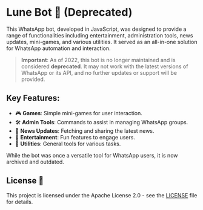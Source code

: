 # Lune Bot 🤖 (Deprecated)

This WhatsApp bot, developed in JavaScript, was designed to provide a range of functionalities including entertainment, administration tools, news updates, mini-games, and various utilities. It served as an all-in-one solution for WhatsApp automation and interaction.

> **Important**: As of 2022, this bot is no longer maintained and is considered **deprecated**. It may not work with the latest versions of WhatsApp or its API, and no further updates or support will be provided.

## Key Features:
- 🎮 **Games**: Simple mini-games for user interaction.
- 🛠️ **Admin Tools**: Commands to assist in managing WhatsApp groups.
- 📰 **News Updates**: Fetching and sharing the latest news.
- 🎉 **Entertainment**: Fun features to engage users.
- 🔧 **Utilities**: General tools for various tasks.

While the bot was once a versatile tool for WhatsApp users, it is now archived and outdated.

## License 📄

This project is licensed under the Apache License 2.0 - see the [LICENSE](LICENSE) file for details.
